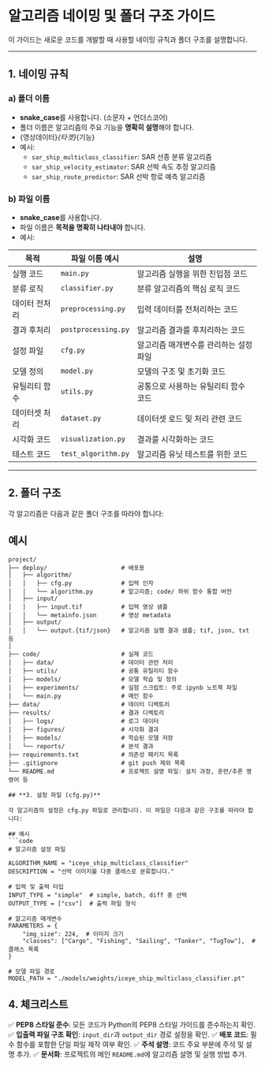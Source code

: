 # **알고리즘 네이밍 및 폴더 구조 가이드**

이 가이드는 새로운 코드를 개발할 때 사용할 네이밍 규칙과 폴더 구조를 설명합니다.

---

## **1. 네이밍 규칙**

### **a) 폴더 이름**
- **snake_case**를 사용합니다. (소문자 + 언더스코어)
- 폴더 이름은 알고리즘의 주요 기능을 **명확히 설명**해야 합니다.
- {영상데이터}_{타겟}_{기능}
- 예시:
  - `sar_ship_multiclass_classifier`: SAR 선종 분류 알고리즘
  - `sar_ship_velocity_estimator`: SAR 선박 속도 추정 알고리즘
  - `sar_ship_route_predictor`: SAR 선박 항로 예측 알고리즘

### **b) 파일 이름**
- **snake_case**를 사용합니다.
- 파일 이름은 **목적을 명확히 나타내야** 합니다.
- 예시:


| **목적**              | **파일 이름 예시**          | **설명**                                     |
|-----------------------|----------------------------|---------------------------------------------|
| 실행 코드             | `main.py`                 | 알고리즘 실행을 위한 진입점 코드             |
| 분류 로직             | `classifier.py`           | 분류 알고리즘의 핵심 로직 코드               |
| 데이터 전처리          | `preprocessing.py`        | 입력 데이터를 전처리하는 코드                |
| 결과 후처리           | `postprocessing.py`       | 알고리즘 결과를 후처리하는 코드              |
| 설정 파일             | `cfg.py`                  | 알고리즘 매개변수를 관리하는 설정 파일        |
| 모델 정의             | `model.py`                | 모델의 구조 및 초기화 코드                   |
| 유틸리티 함수         | `utils.py`                | 공통으로 사용하는 유틸리티 함수 코드         |
| 데이터셋 처리         | `dataset.py`              | 데이터셋 로드 및 처리 관련 코드              |
| 시각화 코드           | `visualization.py`        | 결과를 시각화하는 코드                       |
| 테스트 코드           | `test_algorithm.py`       | 알고리즘 유닛 테스트를 위한 코드             |


---

## **2. 폴더 구조**

각 알고리즘은 다음과 같은 폴더 구조를 따라야 합니다:

## 예시
```plaintext
project/
├── deploy/                     # 배포용
│   ├── algorithm/
│   │   ├── cfg.py              # 입력 인자    
│   │   └── algorithm.py        # 알고리즘; code/ 하위 함수 통합 버전
│   ├── input/
│   │   ├── input.tif           # 입력 영상 샘플
│   │   └── metainfo.json       # 영상 metadata   
│   ├── output/
│   │   └── output.{tif/json}   # 알고리즘 실행 결과 샘플; tif, json, txt 등 
│
├── code/                       # 실제 코드
│   ├── data/                   # 데이터 관련 처리
│   ├── utils/                  # 공통 유틸리티 함수
│   ├── models/                 # 모델 학습 및 정의
│   ├── experiments/            # 실험 스크립트: 주로 ipynb 노트북 파일
│   └── main.py                 # 메인 함수
├── data/                       # 데이터 디렉토리
├── results/                    # 결과 디렉토리
│   ├── logs/                   # 로그 데이터
│   ├── figures/                # 시각화 결과
│   ├── models/                 # 학습된 모델 저장
│   └── reports/                # 분석 결과
├── requirements.txt            # 의존성 패키지 목록
├── .gitignore                  # git push 제외 목록
└── README.md                   # 프로젝트 설명 파일: 설치 과정, 훈련/추론 명령어 등

## **3. 설정 파일 (cfg.py)**

각 알고리즘의 설정은 cfg.py 파일로 관리합니다. 이 파일은 다음과 같은 구조를 따라야 합니다:

## 예시
```code
# 알고리즘 설정 파일

ALGORITHM_NAME = "iceye_ship_multiclass_classifier"
DESCRIPTION = "선박 이미지를 다중 클래스로 분류합니다."

# 입력 및 출력 타입
INPUT_TYPE = "simple"  # simple, batch, diff 중 선택
OUTPUT_TYPE = ["csv"]  # 출력 파일 형식

# 알고리즘 매개변수
PARAMETERS = {
    "img_size": 224,  # 이미지 크기
    "classes": ["Cargo", "Fishing", "Sailing", "Tanker", "TugTow"],  # 클래스 목록
}

# 모델 파일 경로
MODEL_PATH = "./models/weights/iceye_ship_multiclass_classifier.pt"

```

## **4. 체크리스트**
✅ **PEP8 스타일 준수**: 모든 코드가 Python의 PEP8 스타일 가이드를 준수하는지 확인.
✅ **입출력 파일 구조 확인**: `input_dir`과 `output_dir` 경로 설정을 확인.
✅ **배포 코드**: 필수 함수를 포함한 단일 파일 제작 여부 확인. 
✅ **주석 설명**: 코드 주요 부분에 주석 및 설명 추가. 
✅ **문서화**: 프로젝트의 메인 `README.md`에 알고리즘 설명 및 실행 방법 추가.


